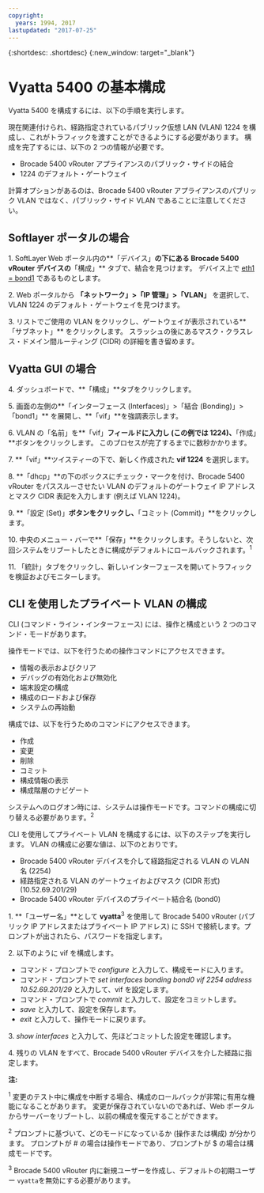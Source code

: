 ```yaml
---
copyright:
  years: 1994, 2017
lastupdated: "2017-07-25"
---
```


{:shortdesc: .shortdesc}
{:new_window: target="_blank"}

# Vyatta 5400 の基本構成

Vyatta 5400 を構成するには、以下の手順を実行します。

現在関連付けられ、経路指定されているパブリック仮想 LAN (VLAN) 1224 を構成し、これがトラフィックを渡すことができるようにする必要があります。 構成を完了するには、以下の 2 つの情報が必要です。

  * Brocade 5400 vRouter アプライアンスのパブリック・サイドの結合
  * 1224 のデフォルト・ゲートウェイ

計算オプションがあるのは、Brocade 5400 vRouter アプライアンスのパブリック VLAN ではなく、パブリック・サイド VLAN であることに注意してください。

## Softlayer ポータルの場合

1\. SoftLayer Web ポータル内の**「デバイス」**の下にある Brocade 5400 vRouter デバイスの**「構成」** タブで、結合を見つけます。 デバイス上で <span style="text-decoration: underline">eth1 = bond1</span> であるものとします。

2\. Web ポータルから **「ネットワーク」>「IP 管理」>「VLAN」** を選択して、VLAN 1224 のデフォルト・ゲートウェイを見つけます。

3\. リストでご使用の VLAN をクリックし、ゲートウェイが表示されている**「サブネット」** をクリックします。 スラッシュの後にあるマスク・クラスレス・ドメイン間ルーティング (CIDR) の詳細を書き留めます。 

## Vyatta GUI の場合

4\. ダッシュボードで、**「構成」**タブをクリックします。

5\. 画面の左側の**「インターフェース (Interfaces)」>「結合 (Bonding)」>「bond1」** を展開し、**「vif」**を強調表示します。

6\. VLAN の「名前」を**「vif」**フィールドに入力し (この例では 1224)、**「作成」**ボタンをクリックします。 このプロセスが完了するまでに数秒かかります。

7\. **「vif」**ツイスティーの下で、新しく作成された **vif 1224** を選択します。

8\. **「dhcp」**の下のボックスにチェック・マークを付け、Brocade 5400 vRouter をパススルーさせたい VLAN のデフォルトのゲートウェイ IP アドレスとマスク CIDR 表記を入力します (例えば VLAN 1224)。

9\. **「設定 (Set)」**ボタンをクリックし、**「コミット (Commit)」**をクリックします。

10\. 中央のメニュー・バーで**「保存」**をクリックします。そうしないと、次回システムをリブートしたときに構成がデフォルトにロールバックされます。<sup>1</sup>

11\. 「統計」タブをクリックし、新しいインターフェースを開いてトラフィックを検証およびモニターします。

## CLI を使用したプライベート VLAN の構成

CLI (コマンド・ライン・インターフェース) には、操作と構成という 2 つのコマンド・モードがあります。 

操作モードでは、以下を行うための操作コマンドにアクセスできます。

  * 情報の表示およびクリア
  * デバッグの有効化および無効化
  * 端末設定の構成
  * 構成のロードおよび保存
  * システムの再始動

構成では、以下を行うためのコマンドにアクセスできます。

  * 作成
  * 変更
  * 削除
  * コミット
  * 構成情報の表示
  * 構成階層のナビゲート

システムへのログオン時には、システムは操作モードです。コマンドの構成に切り替える必要があります。<sup>2</sup>

CLI を使用してプライベート VLAN を構成するには、以下のステップを実行します。 VLAN の構成に必要な値は、以下のとおりです。

  * Brocade 5400 vRouter デバイスを介して経路指定される VLAN の VLAN 名 (2254)
  * 経路指定される VLAN のゲートウェイおよびマスク (CIDR 形式) (10.52.69.201/29)
  * Brocade 5400 vRouter デバイスのプライベート結合名 (bond0)

1\. **「ユーザー名」**として **vyatta**<sup>3</sup> を使用して Brocade 5400 vRouter (パブリック IP アドレスまたはプライベート IP アドレス) に SSH で接続します。プロンプトが出されたら、パスワードを指定します。

2\. 以下のように vif を構成します。

  * コマンド・プロンプトで *configure* と入力して、構成モードに入ります。
  * コマンド・プロンプトで *set interfaces bonding bond0 vif 2254 address 10.52.69.201/29* と入力して、vif を設定します。
  * コマンド・プロンプトで *commit* と入力して、設定をコミットします。
  * *save* と入力して、設定を保存します。
  * *exit* と入力して、操作モードに戻ります。

3\. *show interfaces* と入力して、先ほどコミットした設定を確認します。

4\. 残りの VLAN をすべて、Brocade 5400 vRouter デバイスを介した経路に指定します。

**注:**

<sup>1</sup> 変更のテスト中に構成を中断する場合、構成のロールバックが非常に有用な機能になることがあります。 変更が保存されていないのであれば、Web ポータルからサーバーをリブートし、以前の構成を復元することができます。

<sup>2</sup> プロンプトに基づいて、どのモードになっているか (操作または構成) が分かります。 プロンプトが # の場合は操作モードであり、プロンプトが $ の場合は構成モードです。

<sup>3</sup> Brocade 5400 vRouter 内に新規ユーザーを作成し、デフォルトの初期ユーザー `vyatta`を無効にする必要があります。

